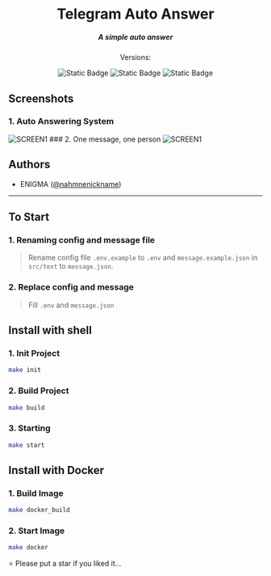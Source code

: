 <h1 align="center">Telegram Auto Answer</h1>
<h5 align="center">A simple auto answer</h5>
<p align="center">Versions:</p>

<p align="center">
    <img alt="Static Badge" src="https://img.shields.io/badge/build-v5.1.6-brightgreen?style=for-the-badge&logo=typescript&label=%20&labelColor=black&color=blue">
    <img alt="Static Badge" src="https://img.shields.io/badge/build-v18.16.1-brightgreen?style=for-the-badge&logo=node.js&label=%20&labelColor=black&color=red">
    <img alt="Static Badge" src="https://img.shields.io/badge/build-v1.22.19-brightgreen?style=for-the-badge&logo=yarn&label=%20&labelColor=black&color=blue">
</p>

## Screenshots
### 1. Auto Answering System
<img alt="SCREEN1" src="https://cdn.discordapp.com/attachments/1119771266845515867/1137497024686739498/image.png">
### 2. One message, one person
<img alt="SCREEN1" src="https://cdn.discordapp.com/attachments/1119771266845515867/1137498300086493324/image.png">


## Authors

- ENIGMA ([@nahmnenickname](https://t.me/nahmnenickname))

____

## To Start

### 1. Renaming config and message file
> Rename config file `.env.example` to `.env` and `message.example.json` in `src/text` to `message.json`.

### 2. Replace config and message
> Fill `.env` and `message.json`

## Install with shell

### 1. Init Project
```bash
make init
```

### 2. Build Project
```bash
make build
```

### 3. Starting
```bash
make start
```

## Install with Docker

### 1. Build Image
```bash
make docker_build
```

### 2. Start Image
```bash
make docker
```


⭐ Please put a star if you liked it...
